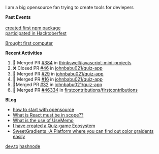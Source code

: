 I am a big opensource fan
trying to create tools for devlepers

**Past Events**
<br>
<br>
[created first npm package](https://www.npmjs.com/package/@notealert/notealert)
<br>
[participated in Hacktoberfest](htthttps://hacktoberfest.digitalocean.com)

[Brought first computer](https://www.github.com/johnbabu021)

**Recent Activities**

<!--START_SECTION:activity-->
1. 🎉 Merged PR [#384](https://github.com/thinkswell/javascript-mini-projects/pull/384) in [thinkswell/javascript-mini-projects](https://github.com/thinkswell/javascript-mini-projects)
2. ❌ Closed PR [#46](https://github.com/johnbabu021/quiz-app/pull/46) in [johnbabu021/quiz-app](https://github.com/johnbabu021/quiz-app)
3. 🎉 Merged PR [#29](https://github.com/johnbabu021/quiz-app/pull/29) in [johnbabu021/quiz-app](https://github.com/johnbabu021/quiz-app)
4. 🎉 Merged PR [#16](https://github.com/johnbabu021/quiz-app/pull/16) in [johnbabu021/quiz-app](https://github.com/johnbabu021/johnbabu021)
5. 🎉Merged PR  [#32](https://github.com/johnbabu021/quiz-app/pull/16) in [johnbabu021/quiz-app](https://github.com/johnbabuo21/quiz-app)
6. 🎉 Merged PR [#46334](https://github.com/firstcontributions/first-contributions/pull/46334) in [firstcontributions/firstcontributions](https://github.com/firstcontributions/first-contributions)
<!--4. 🎉 Merged PR [#16](https://github.com/johnbabu021/quiz-app/pull/16) in [FrancescoXX/100-days-of-Web3](https://github.com/johnbabu021/johnbabu021)
<!--END_SECTION:activity-->

**BLog**

- [how to start with opensource](https://dev.to/johnbabu021/how-to-start-with-open-source-m6e)
- [What is React must be in scope??](https://dev.to/johnbabu021/what-is-react-must-be-in-scope-56fd)
- [What is the use of UseMemo](https://dev.to/johnbabu021/what-is-the-use-of-usememo-4aee)
- [I have created a Quiz-game Ecosystem](https://johnbabu.hashnode.dev/i-created-quiz-app-a-quiz-game-ecosystem)
- [SweetGradients -A Platform where you can find out color graidents easily](https://johnbabu.hashnode.dev/i-created-sweetgradients-a-color-gradient-ecosystem)

[dev.to](https://dev.to/johnbabu021)
[hashnode](https://hashnode.com/@johnbabu021)

